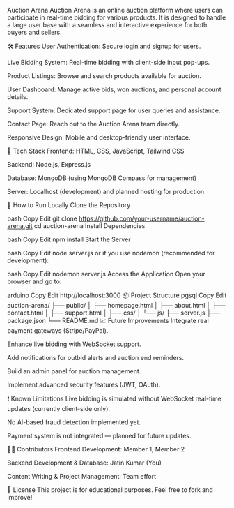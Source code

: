 Auction Arena
Auction Arena is an online auction platform where users can participate in real-time bidding for various products. It is designed to handle a large user base with a seamless and interactive experience for both buyers and sellers.

🛠 Features
User Authentication: Secure login and signup for users.

Live Bidding System: Real-time bidding with client-side input pop-ups.

Product Listings: Browse and search products available for auction.

User Dashboard: Manage active bids, won auctions, and personal account details.

Support System: Dedicated support page for user queries and assistance.

Contact Page: Reach out to the Auction Arena team directly.

Responsive Design: Mobile and desktop-friendly user interface.

🧩 Tech Stack
Frontend: HTML, CSS, JavaScript, Tailwind CSS

Backend: Node.js, Express.js

Database: MongoDB (using MongoDB Compass for management)

Server: Localhost (development) and planned hosting for production

🚀 How to Run Locally
Clone the Repository

bash
Copy
Edit
git clone https://github.com/your-username/auction-arena.git
cd auction-arena
Install Dependencies

bash
Copy
Edit
npm install
Start the Server

bash
Copy
Edit
node server.js
or if you use nodemon (recommended for development):

bash
Copy
Edit
nodemon server.js
Access the Application
Open your browser and go to:

arduino
Copy
Edit
http://localhost:3000
📦 Project Structure
pgsql
Copy
Edit
auction-arena/
├── public/
│   ├── homepage.html
│   ├── about.html
│   ├── contact.html
│   ├── support.html
│   ├── css/
│   └── js/
├── server.js
├── package.json
└── README.md
📈 Future Improvements
Integrate real payment gateways (Stripe/PayPal).

Enhance live bidding with WebSocket support.

Add notifications for outbid alerts and auction end reminders.

Build an admin panel for auction management.

Implement advanced security features (JWT, OAuth).

❗ Known Limitations
Live bidding is simulated without WebSocket real-time updates (currently client-side only).

No AI-based fraud detection implemented yet.

Payment system is not integrated — planned for future updates.

👨‍💻 Contributors
Frontend Development: Member 1, Member 2

Backend Development & Database: Jatin Kumar (You)

Content Writing & Project Management: Team effort

📄 License
This project is for educational purposes. Feel free to fork and improve!
